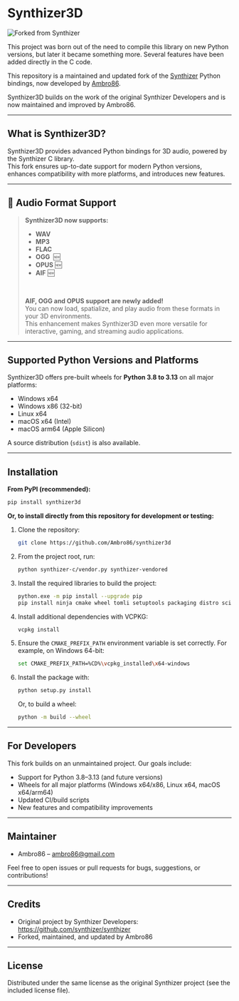 # Synthizer3D

![Forked from Synthizer](https://img.shields.io/badge/forked%20from-synthizer-blue)

This project was born out of the need to compile this library on new Python versions, but later it became something more. Several features have been added directly in the C code.

This repository is a maintained and updated fork of the [Synthizer](https://github.com/synthizer/synthizer) Python bindings, now developed by [Ambro86](https://github.com/Ambro86).

Synthizer3D builds on the work of the original Synthizer Developers and is now maintained and improved by Ambro86.

---

## What is Synthizer3D?

Synthizer3D provides advanced Python bindings for 3D audio, powered by the Synthizer C library.  
This fork ensures up-to-date support for modern Python versions, enhances compatibility with more platforms, and introduces new features.

---

## 🚀 **Audio Format Support**

> **Synthizer3D now supports:**
>
> - **WAV**
> - **MP3**
> - **FLAC**
> - **OGG**  🆕
> - **OPUS** 🆕
> - **AIF** 🆕
>
> <br>
>
> **AIF, OGG and OPUS support are newly added!**  
> You can now load, spatialize, and play audio from these formats in your 3D environments.  
> This enhancement makes Synthizer3D even more versatile for interactive, gaming, and streaming audio applications.

---

## Supported Python Versions and Platforms

Synthizer3D offers pre-built wheels for **Python 3.8 to 3.13** on all major platforms:

- Windows x64
- Windows x86 (32-bit)
- Linux x64
- macOS x64 (Intel)
- macOS arm64 (Apple Silicon)

A source distribution (`sdist`) is also available.

---

## Installation

**From PyPI (recommended):**
```sh
pip install synthizer3d
```

**Or, to install directly from this repository for development or testing:**

1. Clone the repository:
    ```sh
    git clone https://github.com/Ambro86/synthizer3d
    ```

2. From the project root, run:
    ```sh
    python synthizer-c/vendor.py synthizer-vendored
    ```

3. Install the required libraries to build the project:
    ```sh
    python.exe -m pip install --upgrade pip
    pip install ninja cmake wheel tomli setuptools packaging distro scikit-build cython
    ```

4. Install additional dependencies with VCPKG:
    ```sh
    vcpkg install
    ```

5. Ensure the `CMAKE_PREFIX_PATH` environment variable is set correctly. For example, on Windows 64-bit:
    ```sh
    set CMAKE_PREFIX_PATH=%CD%\vcpkg_installed\x64-windows
    ```

6. Install the package with:
    ```sh
    python setup.py install
    ```
    Or, to build a wheel:
    ```sh
    python -m build --wheel
    ```

---

## For Developers

This fork builds on an unmaintained project. Our goals include:

- Support for Python 3.8–3.13 (and future versions)
- Wheels for all major platforms (Windows x64/x86, Linux x64, macOS x64/arm64)
- Updated CI/build scripts
- New features and compatibility improvements

---

## Maintainer

- Ambro86 – ambro86@gmail.com

Feel free to open issues or pull requests for bugs, suggestions, or contributions!

---

## Credits

- Original project by Synthizer Developers: https://github.com/synthizer/synthizer
- Forked, maintained, and updated by Ambro86

---

## License

Distributed under the same license as the original Synthizer project (see the included license file).
